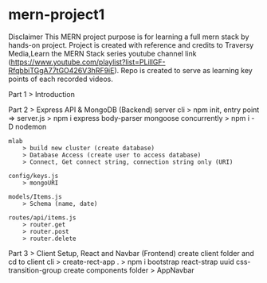 # mern-project1

Disclaimer
This MERN project purpose is for learning a full mern stack by hands-on project. Project is created with reference and credits to Traversy Media,Learn the MERN Stack series youtube channel link (https://www.youtube.com/playlist?list=PLillGF-RfqbbiTGgA77tGO426V3hRF9iE). Repo is created to serve as learning key points of each recorded videos.

Part 1 > Introduction

Part 2 > Express API & MongoDB (Backend)
    server cli
        > npm init, entry point => server.js
        > npm i express body-parser mongoose concurrently
        > npm i -D nodemon

    mlab 
        > build new cluster (create database)
        > Database Access (create user to access database)
        > Connect, Get connect string, connection string only (URI)

    config/keys.js
        > mongoURI

    models/Items.js
        > Schema (name, date)

    routes/api/items.js
        > router.get
        > router.post
        > router.delete

Part 3 > Client Setup, React and Navbar (Frontend)
    create client folder and cd to client cli
        > create-rect-app .
        > npm i bootstrap react-strap uuid css-transition-group
    create components folder
        > AppNavbar